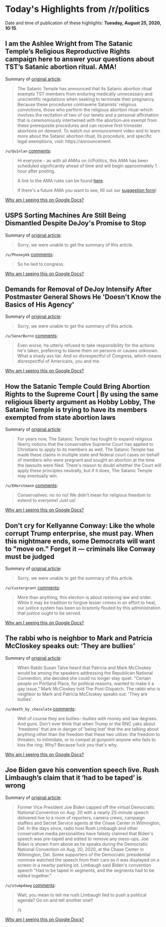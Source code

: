 # Today's Highlights from /r/politics

Date and time of publication of these highlights: **Tuesday, August 25, 2020, 10:15**.

## I am the Ashlee Wright from The Satanic Temple’s Religious Reproductive Rights campaign here to answer your questions about TST’s Satanic abortion ritual. AMA!

Summary of [original article](https://www.reddit.com/r/politics/comments/igg7ms/i_am_the_ashlee_wright_from_the_satanic_temples/):

> The Satanic Temple has announced that its Satanic abortion ritual exempts TST members from enduring medically unnecessary and unscientific regulations when seeking to terminate their pregnancy. Because these procedures contravene Satanists' religious convictions, those who perform the religious abortion ritual-which involves the recitation of two of our tenets and a personal affirmation that is ceremoniously intertwined with the abortion-are exempt from these prerequisite procedures and can receive first-trimester abortions on demand. To watch our announcement video and to learn more about the Satanic abortion ritual, its procedure, and specific legal exemptions, visit: https://announcement.

`/u/Qu1nlan` [comments](https://www.reddit.com/r/politics/comments/igg7ms/i_am_the_ashlee_wright_from_the_satanic_temples/):

> Hi everyone - as with all AMAs on /r/Politics, this AMA has been scheduled significantly ahead of time and will begin approximately 1 hour after posting.
> 
> A link to the AMA rules can be found [here](http://www.reddit.com/r/politics/wiki/ama).
> 
> If there's a future AMA you want to see, fill out our [suggestion form](https://docs.google.com/forms/u/2/d/e/1FAIpQLSdPb-2CtL2lIsMo9xOvs6sdQGDymyZ29seWyQsNTJy1oxPthw/viewform?usp=sf_link)!

[Why am I seeing this on Google Docs?](https://docs.google.com/document/d/1Dc6We63vOXIZsc0op-Bt4abqkYjXzOigalQqFxmvvbM/edit?usp=sharing)

## USPS Sorting Machines Are Still Being Dismantled Despite DeJoy's Promise to Stop

Summary of [original article](https://truthout.org/articles/usps-sorting-machines-are-still-being-dismantled-despite-dejoys-promise-to-stop/):

> Sorry, we were unable to get the summary of this article.

`/u/Phoneykk` [comments](https://www.reddit.com/r/politics/comments/igcpkc/usps_sorting_machines_are_still_being_dismantled/):

> So he lied to congress.

[Why am I seeing this on Google Docs?](https://docs.google.com/document/d/1Dc6We63vOXIZsc0op-Bt4abqkYjXzOigalQqFxmvvbM/edit?usp=sharing)

## Demands for Removal of DeJoy Intensify After Postmaster General Shows He 'Doesn't Know the Basics of His Agency'

Summary of [original article](https://www.commondreams.org/news/2020/08/25/demands-removal-dejoy-intensify-after-postmaster-general-shows-he-doesnt-know-basics):

> Sorry, we were unable to get the summary of this article.

`/u/SenorBurns` [comments](https://www.reddit.com/r/politics/comments/iga8sk/demands_for_removal_of_dejoy_intensify_after/):

> Even worse, he utterly refused to take responsibility for the actions he's taken, preferring to blame them on persons or causes unknown. What a shady ass liar. And so disrespectful of Congress, which means disrespectful of Americans, you and me.

[Why am I seeing this on Google Docs?](https://docs.google.com/document/d/1Dc6We63vOXIZsc0op-Bt4abqkYjXzOigalQqFxmvvbM/edit?usp=sharing)

## How the Satanic Temple Could Bring Abortion Rights to the Supreme Court | By using the same religious liberty argument as Hobby Lobby, The Satanic Temple is trying to have its members exempted from state abortion laws

Summary of [original article](https://www.rollingstone.com/culture/culture-features/satanic-temple-abortion-rights-supreme-court-1048833/):

> For years now, The Satanic Temple has fought to expand religious liberty notions that the conservative Supreme Court has applied to Christians to apply to its members as well. The Satanic Temple has made these claims in multiple state and federal court cases on behalf of members who were pregnant and sought an abortion at the time the lawsuits were filed. There's reason to doubt whether the Court will apply these principles neutrally, but if it does, The Satanic Temple may eventually win.

`/u/EHorstmann` [comments](https://www.reddit.com/r/politics/comments/igbofj/how_the_satanic_temple_could_bring_abortion/):

> Conservatives: no no no! We didn’t mean for religious freedom to extend to *everyone*! Just us!

[Why am I seeing this on Google Docs?](https://docs.google.com/document/d/1Dc6We63vOXIZsc0op-Bt4abqkYjXzOigalQqFxmvvbM/edit?usp=sharing)

## Don't cry for Kellyanne Conway: Like the whole corrupt Trump enterprise, she must pay. When this nightmare ends, some Democrats will want to "move on." Forget it — criminals like Conway must be judged

Summary of [original article](https://www.salon.com/2020/08/25/dont-cry-for-kellyanne-conway-like-the-whole-empire-of-trumpian-corruption-she-must-pay/):

> Sorry, we were unable to get the summary of this article.

`/u/Custergrant` [comments](https://www.reddit.com/r/politics/comments/ig9x74/dont_cry_for_kellyanne_conway_like_the_whole/):

> More than anything, this election is about restoring law and order. While it may be tradition to forgive lesser crimes in an effort to heal, our justice system has been so brazenly flouted by this administration that justice ought to be served.

[Why am I seeing this on Google Docs?](https://docs.google.com/document/d/1Dc6We63vOXIZsc0op-Bt4abqkYjXzOigalQqFxmvvbM/edit?usp=sharing)

## The rabbi who is neighbor to Mark and Patricia McCloskey speaks out: ‘They are bullies’

Summary of [original article](https://forward.com/news/national/453183/the-rabbi-who-is-neighbor-to-mark-and-patricia-mccloskey-speaks-out-they/):

> When Rabbi Susan Talve heard that Patricia and Mark McCloskey would be among the speakers addressing the Republican National Convention, she decided she could no longer stay quiet. "Certain people on Portland Place, for political reasons, wanted to make it a gay issue," Mark McCloskey told The Post-Dispatch. The rabbi who is neighbor to Mark and Patricia McCloskey speaks out: 'They are bullies'.

`/u/death_by_chocolate` [comments](https://www.reddit.com/r/politics/comments/igbejr/the_rabbi_who_is_neighbor_to_mark_and_patricia/):

> Well of course they are bullies--bullies with money and law degrees. And guns. Don't ever think that when Trump or the RNC yaks about 'freedoms' that are in danger of 'being lost' that the are talking about anything other than the freedom that these two utilize: the freedom to threaten, to intimidate, or to compel at gunpoint anyone who fails to kiss the ring. Why? Because fuck you that's why.

[Why am I seeing this on Google Docs?](https://docs.google.com/document/d/1Dc6We63vOXIZsc0op-Bt4abqkYjXzOigalQqFxmvvbM/edit?usp=sharing)

## Joe Biden gave his convention speech live. Rush Limbaugh’s claim that it ‘had to be taped’ is wrong

Summary of [original article](https://www.politifact.com/factchecks/2020/aug/24/rush-limbaugh/joe-biden-gave-his-convention-speech-live-rush-lim/):

> Former Vice President Joe Biden capped off the virtual Democratic National Convention on Aug. 20 with a nearly 25-minute speech delivered live to a room of reporters, camera crews, campaign staffers and Secret Service agents at the Chase Center in Wilmington, Del. In the days since, radio host Rush Limbaugh and other conservative media personalities have falsely claimed that Biden's speech was pre-taped and edited to remove any mess-ups. Joe Biden is shown from above as he speaks during the Democratic National Convention on Aug. 20, 2020, at the Chase Center in Wilmington, Del. Some supporters of the Democratic presidential nominee watched the speech from their cars as it was displayed on a screen in a nearby parking lot. Limbaugh said Biden's convention speech "Had to be taped in segments, and the segments had to be edited together."

`/u/stumpdawg` [comments](https://www.reddit.com/r/politics/comments/igb9ia/joe_biden_gave_his_convention_speech_live_rush/):

> Wait, you mean to tell me rush Limbaugh lied to push a political agenda? Go on and tell another one!!
> 
> /s

[Why am I seeing this on Google Docs?](https://docs.google.com/document/d/1Dc6We63vOXIZsc0op-Bt4abqkYjXzOigalQqFxmvvbM/edit?usp=sharing)

